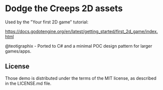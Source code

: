 # Dodge the Creeps 2D assets

Used by the "Your first 2D game" tutorial:

https://docs.godotengine.org/en/latest/getting_started/first_2d_game/index.html

@teotigraphix - Ported to C# and a minimal POC design pattern for larger games/apps.

## License

Those demo is distributed under the terms of the MIT license, as described in the LICENSE.md file.
